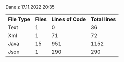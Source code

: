 Dane z 17.11.2022 20:35

<table id="results" class="table table-striped">
<tbody>
<tr>
  <th>File Type</th>
  <th>Files</th>
  <th>Lines of Code</th>
  <th>Total lines</th>
</tr>
<tr>
  <td>Text</td>
  <td>1</td>
  <td>0</td>
  <td>36</td>
</tr>
<tr>
  <td>Xml</td>
  <td>1</td>
  <td>71</td>
  <td>72</td>
</tr>
<tr>
  <td>Java</td>
  <td>15</td>
  <td>951</td>
  <td>1152</td>
</tr>
<tr>
  <td>Json</td>
  <td>1</td>
  <td>290</td>
  <td>290</td>
</tr>
</tbody>
</table>